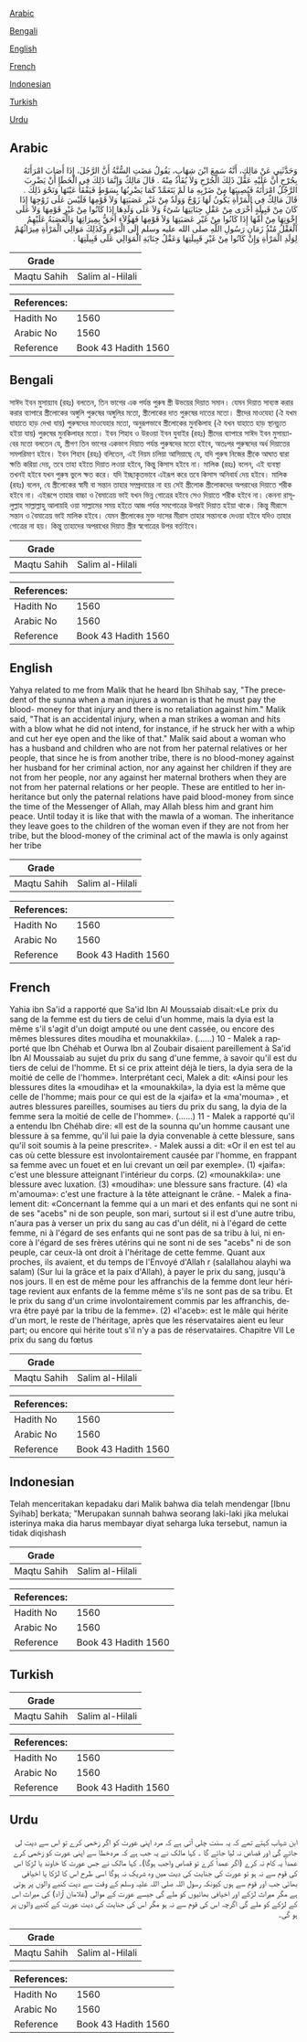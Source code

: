 [Arabic](#arabic)

[Bengali](#bengali)

[English](#english)

[French](#french)

[Indonesian](#indonesian)

[Turkish](#turkish)

[Urdu](#urdu)

## Arabic


<div dir="rtl" lang="ar" style={{fontSize:'larger',backgroundColor:'#f8f9fa',padding:20}}>
وَحَدَّثَنِي عَنْ مَالِكٍ، أَنَّهُ سَمِعَ ابْنَ شِهَابٍ، يَقُولُ مَضَتِ السُّنَّةُ أَنَّ الرَّجُلَ، إِذَا أَصَابَ امْرَأَتَهُ بِجُرْحٍ أَنَّ عَلَيْهِ عَقْلَ ذَلِكَ الْجُرْحِ وَلاَ يُقَادُ مِنْهُ ‏.‏ قَالَ مَالِكٌ وَإِنَّمَا ذَلِكَ فِي الْخَطَإِ أَنْ يَضْرِبَ الرَّجُلُ امْرَأَتَهُ فَيُصِيبَهَا مِنْ ضَرْبِهِ مَا لَمْ يَتَعَمَّدْ كَمَا يَضْرِبُهَا بِسَوْطٍ فَيَفْقَأُ عَيْنَهَا وَنَحْوَ ذَلِكَ ‏.‏ قَالَ مَالِكٌ فِي الْمَرْأَةِ يَكُونُ لَهَا زَوْجٌ وَوَلَدٌ مِنْ غَيْرِ عَصَبَتِهَا وَلاَ قَوْمِهَا فَلَيْسَ عَلَى زَوْجِهَا إِذَا كَانَ مِنْ قَبِيلَةٍ أُخْرَى مِنْ عَقْلِ جِنَايَتِهَا شَىْءٌ وَلاَ عَلَى وَلَدِهَا إِذَا كَانُوا مِنْ غَيْرِ قَوْمِهَا وَلاَ عَلَى إِخْوَتِهَا مِنْ أُمِّهَا إِذَا كَانُوا مِنْ غَيْرِ عَصَبَتِهَا وَلاَ قَوْمِهَا فَهَؤُلاَءِ أَحَقُّ بِمِيرَاثِهَا وَالْعَصَبَةُ عَلَيْهِمُ الْعَقْلُ مُنْذُ زَمَانِ رَسُولِ اللَّهِ صلى الله عليه وسلم إِلَى الْيَوْمِ وَكَذَلِكَ مَوَالِي الْمَرْأَةِ مِيرَاثُهُمْ لِوَلَدِ الْمَرْأَةِ وَإِنْ كَانُوا مِنْ غَيْرِ قَبِيلَتِهَا وَعَقْلُ جِنَايَةِ الْمَوَالِي عَلَى قَبِيلَتِهَا ‏.‏
</div>
<div style={{backgroundColor:'#f8f9fa',padding:20, marginBottom: 10}}><table> <thead> <tr> <th>Grade</th> <th></th> </tr> </thead> <tbody> <tr><td>Maqtu Sahih</td><td>Salim al-Hilali</td></tr></tbody></table><table> <thead> <tr> <th>References:</th> <th></th> </tr> </thead> <tbody><tr><td>Hadith No</td><td>1560</td></tr><tr><td>Arabic No</td><td>1560</td></tr><tr><td>Reference</td><td>Book 43 Hadith 1560</td></tr></tbody></table></div>

## Bengali


<div dir="ltr" lang="bn" style={{fontSize:'larger',backgroundColor:'#f8f9fa',padding:20}}>
সাঈদ ইবন মুসায়্যাব (রহঃ) বলতেন, তিন ভাগের এক পর্যন্ত পুরুষ স্ত্রী উভয়ের দিয়াত সমান। যেমন দিয়াত সাব্যস্ত করার করার ব্যাপারে স্ত্রীলোকের অঙ্গুলি পুরুষের অঙ্গুলির মতো, স্ত্রীলোকের দাত পুরুষের দাতের মতো। স্ত্রীদের মাওযেহা (ঐ যখম যাহাতে হাড় দেখা যায়) পুরুষদের মাওযেহার মতো, অনুরূপভাবে স্ত্রীলোকের মুনকিলাহ (ঐ যখন যাহাতে হাড় স্থানচ্যুত হইয়া যায়) পুরুষের মুনকিলাহর মতো। ইবন শিহাব ও উরওয়া ইবন যুবাইর (রহঃ) স্ত্রীদের ব্যাপারে সাঈদ ইবন মুসায়্যাবের মতো বলতেন যে, স্ত্রীগণ তিন ভাগের একভাগ দিয়াত পর্যন্ত পুরুষদের মতো হইবে, অতঃপর পুরুষদের অর্ধ দিয়াতের সমপরিমাণ হইবে। ইবন শিহাব (রহঃ) বলিতেন, এই নিয়ম চলিয়া আসিয়াছে যে, যদি পুরুষ নিজের স্ত্রীকে আঘাত দ্বারা ক্ষতি করিয়া দেয়, তবে তাহা হইতে দিয়াত লওয়া হইবে, কিন্তু কিসাস হইবে না। মালিক (রহঃ) বলেন, এই ব্যবস্থা তখনই হইবে যখন পুরুষ ভুলে ক্ষত করে। যদি ইচ্ছাকৃতভাবে এইরূপ করে তবে কিসাস অনিবার্য দেয় হইবে। মালিক (রহঃ) বলেন, যে স্ত্রীলোকের স্বামী বা সন্তান তাহার সম্প্রদায়ের না হয় সেই স্ত্রীলোক স্ত্রীলোকদের অপরাধের দিয়াতে শরীক হইবে না। এইরূপে তাহার বাচ্চা ও বৈমাত্রেয় ভাই যখন ভিন্ন গোত্রের হইবে সেও দিয়াতে শরীক হইবে না। কেননা রাসূলুল্লাহ সাল্লাল্লাহু আলায়হি ওয়া সাল্লামের সময় হইতে আজ পর্যন্ত সমগোত্রের উপরই দিয়াত হইয়া থাকে। কিন্তু মীরাসে সন্তান ও বৈমাত্রেয় ভাই মালিক হইবে। যেমন স্ত্রীলোকের মুক্ত দাসের মীরাস তাহার সন্তানকে দেওয়া হইবে যদিও তাহার গোত্রের না হয়। কিন্তু তাহাদের অপরাধের দিয়াত স্ত্রীর স্বগোত্রের উপর বর্তাইবে।
</div>
<div style={{backgroundColor:'#f8f9fa',padding:20, marginBottom: 10}}><table> <thead> <tr> <th>Grade</th> <th></th> </tr> </thead> <tbody> <tr><td>Maqtu Sahih</td><td>Salim al-Hilali</td></tr></tbody></table><table> <thead> <tr> <th>References:</th> <th></th> </tr> </thead> <tbody><tr><td>Hadith No</td><td>1560</td></tr><tr><td>Arabic No</td><td>1560</td></tr><tr><td>Reference</td><td>Book 43 Hadith 1560</td></tr></tbody></table></div>

## English


<div dir="ltr" lang="en" style={{fontSize:'larger',backgroundColor:'#f8f9fa',padding:20}}>
Yahya related to me from Malik that he heard Ibn Shihab say, "The precedent of the sunna when a man injures a woman is that he must pay the blood- money for that injury and there is no retaliation against him." Malik said, "That is an accidental injury, when a man strikes a woman and hits with a blow what he did not intend, for instance, if he struck her with a whip and cut her eye open and the like of that." Malik said about a woman who has a husband and children who are not from her paternal relatives or her people, that since he is from another tribe, there is no blood-money against her husband for her criminal action, nor any against her children if they are not from her people, nor any against her maternal brothers when they are not from her paternal relations or her people. These are entitled to her inheritance but only the paternal relations have paid blood-money from since the time of the Messenger of Allah, may Allah bless him and grant him peace. Until today it is like that with the mawla of a woman. The inheritance they leave goes to the children of the woman even if they are not from her tribe, but the blood-money of the criminal act of the mawla is only against her tribe
</div>
<div style={{backgroundColor:'#f8f9fa',padding:20, marginBottom: 10}}><table> <thead> <tr> <th>Grade</th> <th></th> </tr> </thead> <tbody> <tr><td>Maqtu Sahih</td><td>Salim al-Hilali</td></tr></tbody></table><table> <thead> <tr> <th>References:</th> <th></th> </tr> </thead> <tbody><tr><td>Hadith No</td><td>1560</td></tr><tr><td>Arabic No</td><td>1560</td></tr><tr><td>Reference</td><td>Book 43 Hadith 1560</td></tr></tbody></table></div>

## French


<div dir="ltr" lang="fr" style={{fontSize:'larger',backgroundColor:'#f8f9fa',padding:20}}>
Yahia ibn Sa'id a rapporté que Sa'id Ibn Al Moussaiab disait:«Le prix du sang de la femme est du tiers de celui d'un homme, mais la dyia est la même s'il s'agit d'un doigt amputé ou une dent cassée, ou encore des mêmes blessures dites moudiha et mounakkila». (......) 10 - Malek a rapporté que Ibn Chéhab et Ourwa Ibn al Zoubair disaient pareillement à Sa'id Ibn Al Moussaiab au sujet du prix du sang d'une femme, à savoir qu'il est du tiers de celui de l'homme. Et si ce prix atteint déjà le tiers, la dyia sera de la moitié de celle de l'homme». Interprétant ceci, Malek a dit: «Ainsi pour les blessures dites la «moudiha» et la «mounakkila», la dyia est la même que celle de l'homme; mais pour ce qui est de la «jaifa» et la «ma'mouma» , et autres blessures pareilles, soumises au tiers du prix du sang, la dyia de la femme sera la moitié de celle de l'homme». (......) 11 - Malek a rapporté qu'il a entendu Ibn Chéhab dire: «Il est de la sounna qu'un homme causant une blessure à sa femme, qu'il lui paie la dyia convenable à cette blessure, sans qu'il soit soumis à la peine prescrite». - Malek aussi a dit: «Or il en est tel au cas où cette blessure est involontairement causée par l'homme, en frappant sa femme avec un fouet et en lui crevant un œil par exemple». (1) «jaifa»: c'est une blessure atteignant l'intérieur du corps. (2) «mounakkila»: une blessure avec luxation. (3) «moudiha»: une blessure sans fracture. (4) «la m'amouma»: c'est une fracture à la tête atteignant le crâne. - Malek a finalement dit: «Concernant la femme qui a un mari et des enfants qui ne sont ni de ses "acebs" ni de son peuple, son mari, surtout si il est d'une autre tribu, n'aura pas à verser un prix du sang au cas d'un délit, ni à l'égard de cette femme, ni à l'égard de ses enfants qui ne sont pas de sa tribu à lui, ni encore à l'égard de ses frères utérins qui ne sont ni de ses "acebs" ni de son peuple, car ceux-là ont droit à l'héritage de cette femme. Quant aux proches, ils avaient, et du temps de l'Envoyé d'Allah r (salallahou alayhi wa salam) (Sur lui la grâce et la paix d'Allah), à payer le prix du sang, jusqu'à nos jours. Il en est de même pour les affranchis de la femme dont leur héritage revient aux enfants de la femme même s'ils ne sont pas de sa tribu. Et le prix du sang d'un crime involontairement commis par les affranchis, devra être payé par la tribu de la femme». (2) «l'aceb»: est le mâle qui hérite d'un mort, le reste de l'héritage, après que les réservataires aient eu leur part; ou encore qui hérite tout s'il n'y a pas de réservataires. Chapitre VII Le prix du sang du fœtus
</div>
<div style={{backgroundColor:'#f8f9fa',padding:20, marginBottom: 10}}><table> <thead> <tr> <th>Grade</th> <th></th> </tr> </thead> <tbody> <tr><td>Maqtu Sahih</td><td>Salim al-Hilali</td></tr></tbody></table><table> <thead> <tr> <th>References:</th> <th></th> </tr> </thead> <tbody><tr><td>Hadith No</td><td>1560</td></tr><tr><td>Arabic No</td><td>1560</td></tr><tr><td>Reference</td><td>Book 43 Hadith 1560</td></tr></tbody></table></div>

## Indonesian


<div dir="ltr" lang="id" style={{fontSize:'larger',backgroundColor:'#f8f9fa',padding:20}}>
Telah menceritakan kepadaku dari Malik bahwa dia telah mendengar [Ibnu Syihab] berkata; "Merupakan sunnah bahwa seorang laki-laki jika melukai isterinya maka dia harus membayar diyat seharga luka tersebut, namun ia tidak diqishash
</div>
<div style={{backgroundColor:'#f8f9fa',padding:20, marginBottom: 10}}><table> <thead> <tr> <th>Grade</th> <th></th> </tr> </thead> <tbody> <tr><td>Maqtu Sahih</td><td>Salim al-Hilali</td></tr></tbody></table><table> <thead> <tr> <th>References:</th> <th></th> </tr> </thead> <tbody><tr><td>Hadith No</td><td>1560</td></tr><tr><td>Arabic No</td><td>1560</td></tr><tr><td>Reference</td><td>Book 43 Hadith 1560</td></tr></tbody></table></div>

## Turkish


<div dir="ltr" lang="tr" style={{fontSize:'larger',backgroundColor:'#f8f9fa',padding:20}}>

</div>
<div style={{backgroundColor:'#f8f9fa',padding:20, marginBottom: 10}}><table> <thead> <tr> <th>Grade</th> <th></th> </tr> </thead> <tbody> <tr><td>Maqtu Sahih</td><td>Salim al-Hilali</td></tr></tbody></table><table> <thead> <tr> <th>References:</th> <th></th> </tr> </thead> <tbody><tr><td>Hadith No</td><td>1560</td></tr><tr><td>Arabic No</td><td>1560</td></tr><tr><td>Reference</td><td>Book 43 Hadith 1560</td></tr></tbody></table></div>

## Urdu


<div dir="rtl" lang="ur" style={{fontSize:'larger',backgroundColor:'#f8f9fa',padding:20}}>
ابن شہاب کہتے تھے کہ یہ سنت چلی آتی ہے کہ مرد اپنی عورت کو اگر زخمی کرے تو اس سے دیت لی جائے گی اور قصاص نہ لیا جائے گا ۔ کہا مالک نے یہ جب ہے کہ مردخطا سے اپنی عورت کو زخمی کرے عمداً یہ کام نہ کرے (اگر عمداً کرے تو قصاص واجب ہوگا)۔ کہا مالک نے جس عورت کا خاوند یا لڑکا اس کی قوم سے نہ ہو تو عورت کی جنایت کی دیت میں وہ شریک نہ ہوگا اسی طرح اس کا لڑکا یا اخیافی بھائی جب اور قوم سے ہوں کیونکہ رسول اللہ صلی اللہ علیہ وسلم کے وقت سے دیت کنبے والوں پر ہوتی ہے مگر میراث لڑکے اور اخیافی بھائیوں کو ملے گی جیسے عورت کے موالی (غلامان آزاد) کی میراث اس کے لڑکے کو ملے گی اگرچہ اس کی قوم سے نہ ہو مگر اس کی جنایت کی دیت عورت کے کنبے والوں پر ہو گی۔
</div>
<div style={{backgroundColor:'#f8f9fa',padding:20, marginBottom: 10}}><table> <thead> <tr> <th>Grade</th> <th></th> </tr> </thead> <tbody> <tr><td>Maqtu Sahih</td><td>Salim al-Hilali</td></tr></tbody></table><table> <thead> <tr> <th>References:</th> <th></th> </tr> </thead> <tbody><tr><td>Hadith No</td><td>1560</td></tr><tr><td>Arabic No</td><td>1560</td></tr><tr><td>Reference</td><td>Book 43 Hadith 1560</td></tr></tbody></table></div>